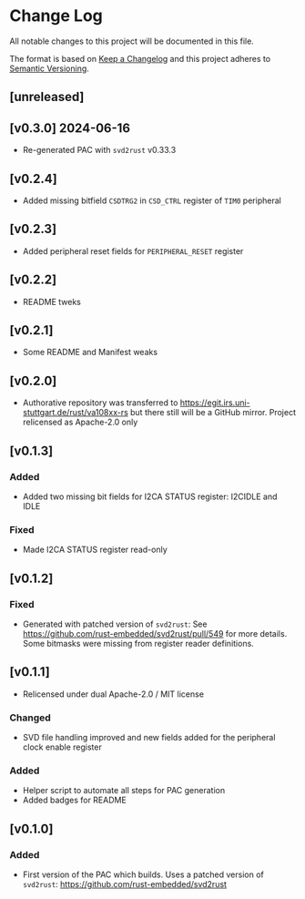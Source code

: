 Change Log
=======

All notable changes to this project will be documented in this file.

The format is based on [Keep a Changelog](http://keepachangelog.com/)
and this project adheres to [Semantic Versioning](http://semver.org/).

## [unreleased]

## [v0.3.0] 2024-06-16

- Re-generated PAC with `svd2rust` v0.33.3

## [v0.2.4]

- Added missing bitfield `CSDTRG2` in `CSD_CTRL` register of `TIM0` peripheral

## [v0.2.3]

- Added peripheral reset fields for `PERIPHERAL_RESET` register

## [v0.2.2]

- README tweks

## [v0.2.1]

- Some README and Manifest weaks

## [v0.2.0]

- Authorative repository was transferred to https://egit.irs.uni-stuttgart.de/rust/va108xx-rs but
  there still will be a GitHub mirror. Project relicensed as Apache-2.0 only

## [v0.1.3]

### Added

- Added two missing bit fields for I2CA STATUS register: I2CIDLE and IDLE

### Fixed

- Made I2CA STATUS register read-only

## [v0.1.2]

### Fixed

- Generated with patched version of `svd2rust`: See 
  https://github.com/rust-embedded/svd2rust/pull/549 for more details.
  Some bitmasks were missing from register reader definitions.

## [v0.1.1]

- Relicensed under dual Apache-2.0 / MIT license

### Changed

- SVD file handling improved and new fields added for the peripheral
  clock enable register

### Added

- Helper script to automate all steps for PAC generation
- Added badges for README

## [v0.1.0]

### Added

- First version of the PAC which builds. Uses a patched version
  of `svd2rust`: https://github.com/rust-embedded/svd2rust
